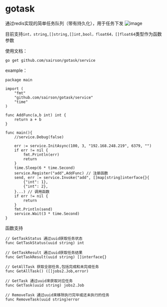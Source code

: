 # gotask
通过redis实现的简单任务队列（带有持久化），用于任务下发
![image](https://user-images.githubusercontent.com/74412075/153556999-b7489265-796b-43a0-a3d0-787457c429ac.png)

目前支持`int，string,[]string,[]int,bool，float64，[]float64`类型作为函数参数


使用文档：
```
go get github.com/sairson/gotask/service
```
example：

```
package main

import (
	"fmt"
	"github.com/sairson/gotask/service"
	"time"
)

func AddFunc(a,b int) int {
	return a + b
}

func main(){
	//service.Debug(false)

	err := service.InitAsync(100, 3, "192.168.248.219", 6379, "")
	if err != nil {
		fmt.Println(err)
		return
	}
	time.Sleep(6 * time.Second)
	service.Register("add",AddFunc) // 注册函数
	send, err := service.Invoke("add", []map[string]interface{}{
		{"int": 1},
		{"int": 2},
	}...) // 调用函数
	if err != nil {
		return
	}
	fmt.Println(send)
	service.Wait(3 * time.Second)
}
```

函数支持
```
// GetTaskStatus 通过uuid获取任务状态
func GetTaskStatus(uuid string) int 

// GetTaskResult 通过uuid获取任务结果
func GetTaskResult(uuid string) []interface{} 

// GetAllTask 获取全部任务,包括完成和未完成任务
func GetAllTask() ([]jobs2.Job,error) 

// GetTask 通过uuid来获取对应任务
func GetTask(uuid string) jobs2.Job

// RemoveTask 通过uuid来移除执行完毕或还未执行的任务
func RemoveTask(uuid string)error
```
